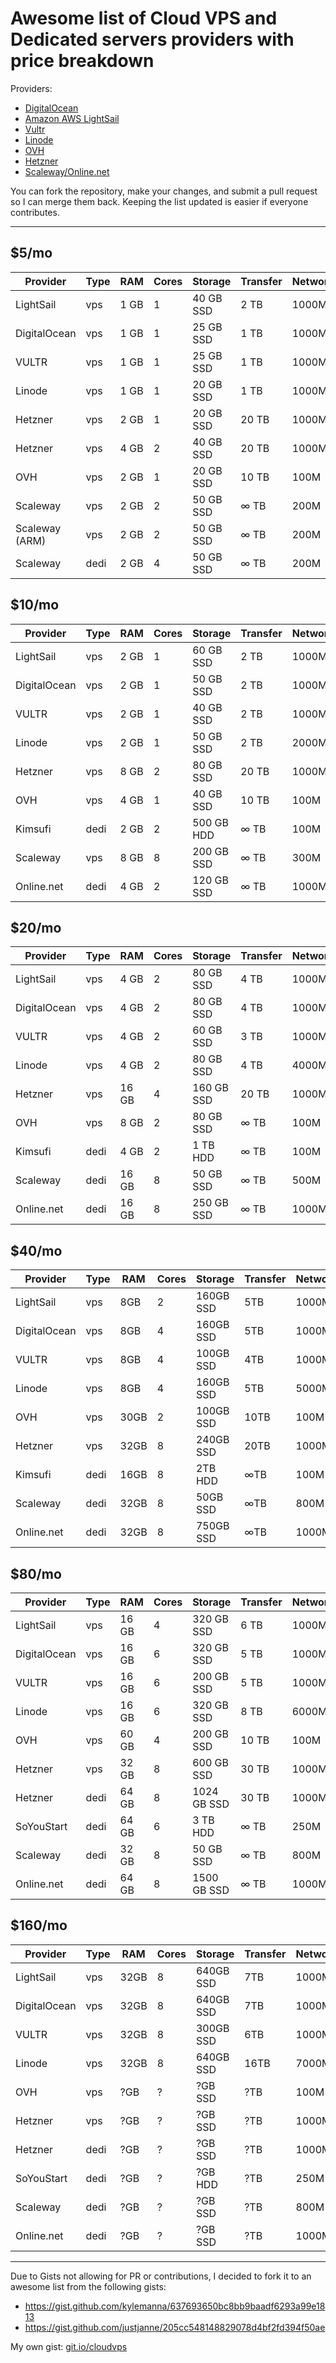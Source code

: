 # Awesome list of Cloud VPS and Dedicated servers providers with price breakdown

Providers:
* [DigitalOcean](https://www.digitalocean.com/pricing/)
* [Amazon AWS LightSail](https://aws.amazon.com/lightsail/pricing/)
* [Vultr](https://www.vultr.com/pricing/) 
* [Linode](https://www.linode.com/pricing#all)
* [OVH](https://www.ovh.com/world/es/vps/vps-ssd.xml)
* [Hetzner](https://www.hetzner.com/cloud)
* [Scaleway/Online.net](https://www.scaleway.com/pricing/)

You can fork the repository, make your changes, and submit a pull request so I can merge them back. Keeping the list updated is easier if everyone contributes.

------------

$5/mo
-----

| Provider               | Type | RAM   | Cores | Storage    | Transfer | Network | Price |
| ---------------------- | ---- | ----- | ----- | ---------- | -------- | ------- | ----- |
| LightSail              |  vps |   1 GB |     1 |   40 GB SSD |      2 TB |   1000M | 5.00  |
| DigitalOcean           |  vps |   1 GB |     1 |   25 GB SSD |      1 TB |   1000M | 5.00  |
| VULTR                  |  vps |   1 GB |     1 |   25 GB SSD |      1 TB |   1000M | 5.00  |
| Linode                 |  vps |   1 GB |     1 |   20 GB SSD |      1 TB |   1000M | 5.00  |
| Hetzner                |  vps |   2 GB |     1 |   20 GB SSD |     20 TB |   1000M | €2.49  |
| Hetzner                |  vps |   4 GB |     2 |   40 GB SSD |     20 TB |   1000M | €4.90  |
| OVH                    |  vps |   2 GB |     1 |   20 GB SSD |     10 TB |    100M | 3.00  |
| Scaleway               |  vps |   2 GB |     2 |   50 GB SSD |      ∞ TB |    200M | 5.00  |
| Scaleway (ARM)         |  vps |   2 GB |     2 |   50 GB SSD |      ∞ TB |    200M | 3.26  |
| Scaleway               | dedi |   2 GB |     4 |   50 GB SSD |      ∞ TB |    200M | 3.26  |

$10/mo
------

| Provider               | Type | RAM   | Cores | Storage    | Transfer | Network | Price |
| ---------------------- | ---- | ----- | ----- | ---------- | -------- | ------- | ----- |
| LightSail              |  vps |   2 GB |     1 |   60 GB SSD |      2 TB |   1000M | |
| DigitalOcean           |  vps |   2 GB |     1 |   50 GB SSD |      2 TB |   1000M | |
| VULTR                  |  vps |   2 GB |     1 |   40 GB SSD |      2 TB |   1000M | |
| Linode                 |  vps |   2 GB |     1 |   50 GB SSD |      2 TB |   2000M | |
| Hetzner                |  vps |   8 GB |     2 |   80 GB SSD |     20 TB |   1000M | €8.90 |
| OVH                    |  vps |   4 GB |     1 |   40 GB SSD |     10 TB |    100M | |
| Kimsufi                | dedi |   2 GB |     2 |  500 GB HDD |      ∞ TB |    100M | |
| Scaleway               |  vps |   8 GB |     8 |  200 GB SSD |      ∞ TB |    300M | |
| Online.net             | dedi |   4 GB |     2 |  120 GB SSD |      ∞ TB |   1000M | |

$20/mo
------

| Provider               | Type | RAM   | Cores | Storage    | Transfer | Network | Price |
| ---------------------- | ---- | ----- | ----- | ---------- | -------- | ------- | ----- |
| LightSail              |  vps |   4 GB |     2 |   80 GB SSD |      4 TB |   1000M | |
| DigitalOcean           |  vps |   4 GB |     2 |   80 GB SSD |      4 TB |   1000M | |
| VULTR                  |  vps |   4 GB |     2 |   60 GB SSD |      3 TB |   1000M | |
| Linode                 |  vps |   4 GB |     2 |   80 GB SSD |      4 TB |   4000M | |
| Hetzner                |  vps |  16 GB |     4 |  160 GB SSD |     20 TB |   1000M | €15.90 |
| OVH                    |  vps |   8 GB |     2 |   80 GB SSD |      ∞ TB |    100M | |
| Kimsufi                | dedi |   4 GB |     2 |    1 TB HDD |      ∞ TB |    100M | |
| Scaleway               | dedi |  16 GB |     8 |   50 GB SSD |      ∞ TB |    500M | |
| Online.net             | dedi |  16 GB |     8 |  250 GB SSD |      ∞ TB |   1000M | |

$40/mo
------

| Provider               | Type | RAM   | Cores | Storage    | Transfer | Network | Price |
| ---------------------- | ---- | ----- | ----- | ---------- | -------- | ------- | ----- |
| LightSail              |  vps |   8GB |     2 |  160GB SSD |      5TB |   1000M | |
| DigitalOcean           |  vps |   8GB |     4 |  160GB SSD |      5TB |   1000M | |
| VULTR                  |  vps |   8GB |     4 |  100GB SSD |      4TB |   1000M | |
| Linode                 |  vps |   8GB |     4 |  160GB SSD |      5TB |   5000M | |
| OVH                    |  vps |  30GB |     2 |  100GB SSD |     10TB |    100M | |
| Hetzner                |  vps |  32GB |     8 |  240GB SSD |     20TB |   1000M | €29.90 |
| Kimsufi                | dedi |  16GB |     8 |    2TB HDD |      ∞TB |    100M | |
| Scaleway               | dedi |  32GB |     8 |   50GB SSD |      ∞TB |    800M | |
| Online.net             | dedi |  32GB |     8 |  750GB SSD |      ∞TB |   1000M | |

$80/mo
------

| Provider               | Type | RAM   | Cores | Storage    | Transfer | Network | Price |
| ---------------------- | ---- | ----- | ----- | ---------- | -------- | ------- | ----- |
| LightSail              |  vps |  16 GB |     4 |  320 GB SSD |      6 TB |   1000M | |
| DigitalOcean           |  vps |  16 GB |     6 |  320 GB SSD |      5 TB |   1000M | |
| VULTR                  |  vps |  16 GB |     6 |  200 GB SSD |      5 TB |   1000M | |
| Linode                 |  vps |  16 GB |     6 |  320 GB SSD |      8 TB |   6000M | |
| OVH                    |  vps |  60 GB |     4 |  200 GB SSD |     10 TB |    100M | |
| Hetzner                |  vps |  32 GB |     8 |  600 GB SSD |     30 TB |   1000M | |
| Hetzner                | dedi |  64 GB |     8 | 1024 GB SSD |     30 TB |   1000M | |
| SoYouStart             | dedi |  64 GB |     6 |    3 TB HDD |      ∞ TB |    250M | |
| Scaleway               | dedi |  32 GB |     8 |   50 GB SSD |      ∞ TB |    800M | |
| Online.net             | dedi |  64 GB |     8 | 1500 GB SSD |      ∞ TB |   1000M | |

$160/mo
------

| Provider               | Type | RAM   | Cores | Storage    | Transfer | Network | Price |
| ---------------------- | ---- | ----- | ----- | ---------- | -------- | ------- | ----- |
| LightSail              |  vps |  32GB |     8 |  640GB SSD |      7TB |   1000M | |
| DigitalOcean           |  vps |  32GB |     8 |  640GB SSD |      7TB |   1000M | |
| VULTR                  |  vps |  32GB |     8 |  300GB SSD |      6TB |   1000M | |
| Linode                 |  vps |  32GB |     8 |  640GB SSD |     16TB |   7000M | |
| OVH                    |  vps |  ?GB  |     ? |    ?GB SSD |      ?TB |    100M | |
| Hetzner                |  vps |  ?GB  |     ? |    ?GB SSD |      ?TB |   1000M | |
| Hetzner                | dedi |  ?GB  |     ? |    ?GB SSD |      ?TB |   1000M | |
| SoYouStart             | dedi |  ?GB  |     ? |    ?GB HDD |      ?TB |    250M | |
| Scaleway               | dedi |  ?GB  |     ? |    ?GB SSD |      ?TB |    800M | |
| Online.net             | dedi |  ?GB  |     ? |    ?GB SSD |      ?TB |   1000M | |



-------

Due to Gists not allowing for PR or contributions, I decided to fork it to an awesome list from the following gists:
* https://gist.github.com/kylemanna/637693650bc8bb9baadf6293a99e1813
* https://gist.github.com/justjanne/205cc548148829078d4bf2fd394f50ae

My own gist: [git.io/cloudvps](https://git.io/cloudvps)

